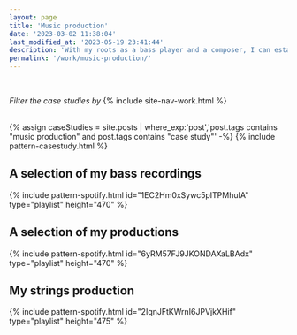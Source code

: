 ```yaml
---
layout: page
title: 'Music production'
date: '2023-03-02 11:38:04'
last_modified_at: '2023-05-19 23:41:44'
description: 'With my roots as a bass player and a composer, I can establish a privileged connection with other artists, delivering a solid, balanced and characterful mix and master.'
permalink: '/work/music-production/'
---
```

<br>
<p><em>Filter the case studies by</em> {% include site-nav-work.html %}</p>
<br>
{% assign caseStudies = site.posts | where_exp:'post','post.tags contains "music production" and post.tags contains "case study"' -%}
{% include pattern-casestudy.html %}

## A selection of my bass recordings

{% include pattern-spotify.html id="1EC2Hm0xSywc5pITPMhuIA" type="playlist" height="470" %}

## A selection of my productions

{% include pattern-spotify.html id="6yRM57FJ9JKONDAXaLBAdx" type="playlist" height="470" %}

## My strings production

{% include pattern-spotify.html id="2IqnJFtKWrnI6JPVjkXHif" type="playlist" height="475" %}